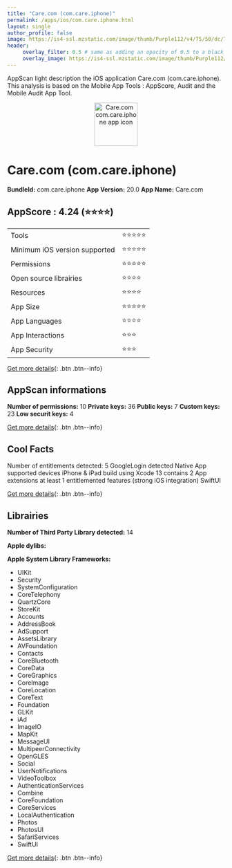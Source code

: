 ```yaml
---
title: "Care.com (com.care.iphone)"
permalink: /apps/ios/com.care.iphone.html
layout: single
author_profile: false
image: https://is4-ssl.mzstatic.com/image/thumb/Purple112/v4/75/50/dc/7550dcc3-ab1e-b6a1-f969-039a7fd057c7/AppIcon-1x_U007emarketing-0-7-0-85-220.png/512x512bb.jpg
header: 
     overlay_filter: 0.5 # same as adding an opacity of 0.5 to a black background
     overlay_image: https://is4-ssl.mzstatic.com/image/thumb/Purple112/v4/75/50/dc/7550dcc3-ab1e-b6a1-f969-039a7fd057c7/AppIcon-1x_U007emarketing-0-7-0-85-220.png/512x512bb.jpg
---
```

AppScan light description the iOS application Care.com (com.care.iphone). This analysis is based on the Mobile App Tools : AppScore, Audit and the Mobile Audit App Tool.

  
  
<div style="text-align: center;"><img src="https://is4-ssl.mzstatic.com/image/thumb/Purple112/v4/75/50/dc/7550dcc3-ab1e-b6a1-f969-039a7fd057c7/AppIcon-1x_U007emarketing-0-7-0-85-220.png/512x512bb.jpg" width="100" height="100" alt="Care.com com.care.iphone app icon"></div>  
  
# Care.com (com.care.iphone)

**BundleId:** com.care.iphone
**App Version:** 20.0
**App Name:** Care.com


## AppScore : 4.24 (⭐️⭐️⭐️⭐️) 

<table>
<tr><td> Tools </td><td> ⭐️⭐️⭐️⭐️⭐️ </td></tr>
<tr><td> Minimum iOS version supported </td><td> ⭐️⭐️⭐️⭐️⭐️ </td></tr>
<tr><td> Permissions </td><td> ⭐️⭐️⭐️⭐️⭐️ </td></tr>
<tr><td> Open source librairies </td><td> ⭐️⭐️⭐️⭐️ </td></tr>
<tr><td> Resources </td><td> ⭐️⭐️⭐️⭐️ </td></tr>
<tr><td> App Size </td><td> ⭐️⭐️⭐️⭐️⭐️ </td></tr>
<tr><td> App Languages </td><td> ⭐️⭐️⭐️⭐️ </td></tr>
<tr><td> App Interactions </td><td> ⭐️⭐️⭐️ </td></tr>
<tr><td> App Security </td><td> ⭐️⭐️⭐️ </td></tr>
</table>

[Get more details](/pricing.html){: .btn .btn--info}  
  
## AppScan informations 

**Number of permissions:** 10
**Private keys:** 36
**Public keys:** 7
**Custom keys:** 23
**Low securit keys:** 4
  
[Get more details](/pricing.html){: .btn .btn--info}

## Cool Facts

Number of entitlements detected: 5
GoogleLogin detected
Native App
supported devices iPhone & iPad
build using Xcode 13
contains 2 App extensions
at least 1 entitlemented features (strong iOS integration)
SwiftUI
  
[Get more details](/pricing.html){: .btn .btn--info}

## Librairies 
**Number of Third Party Library detected:** 14

**Apple dylibs:**


**Apple System Library Frameworks:**
- UIKit
- Security
- SystemConfiguration
- CoreTelephony
- QuartzCore
- StoreKit
- Accounts
- AddressBook
- AdSupport
- AssetsLibrary
- AVFoundation
- Contacts
- CoreBluetooth
- CoreData
- CoreGraphics
- CoreImage
- CoreLocation
- CoreText
- Foundation
- GLKit
- iAd
- ImageIO
- MapKit
- MessageUI
- MultipeerConnectivity
- OpenGLES
- Social
- UserNotifications
- VideoToolbox
- AuthenticationServices
- Combine
- CoreFoundation
- CoreServices
- LocalAuthentication
- Photos
- PhotosUI
- SafariServices
- SwiftUI


  
[Get more details](/pricing.html){: .btn .btn--info}

